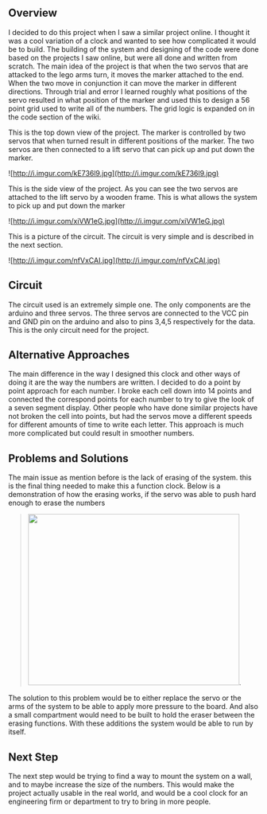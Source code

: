 ## Overview ##

I decided to do this project when I saw a similar project online. I thought it was a cool variation of a clock and wanted to see how complicated it would be to build. The building of the system and designing of the code were done based on the projects I saw online, but were all done and written from scratch. The main idea of the project is that when the two servos that are attacked to the lego arms turn, it moves the marker attached to the end. When the two move in conjunction it can move the marker in different directions. Through trial and error I learned roughly what positions of the servo resulted in what position of the marker and used this to design a 56 point grid used to write all of the numbers. The grid logic is expanded on in the code section of the wiki.

This is the top down view of the project. The marker is controlled by two servos that when turned result in different positions of the marker. The two servos are then connected to a lift servo that can pick up and put down the marker.

![http://i.imgur.com/kE736l9.jpg](http://i.imgur.com/kE736l9.jpg)

This is the side view of the project. As you can see the two servos are attached to the lift servo by a wooden frame. This is what allows the system to pick up and put down the marker

![http://i.imgur.com/xiVW1eG.jpg](http://i.imgur.com/xiVW1eG.jpg)

This is a picture of the circuit. The circuit is very simple and is described in the next section.

![http://i.imgur.com/nfVxCAI.jpg](http://i.imgur.com/nfVxCAI.jpg)

## Circuit ##

The circuit used is an extremely simple one. The only components are the arduino and three servos. The three servos are connected to the VCC pin and GND pin on the arduino and also to pins 3,4,5 respectively for the data. This is the only circuit need for the project.

## Alternative Approaches ##

The main difference in the way I designed this clock and other ways of doing it are the way the numbers are written. I decided to do a point by point approach for each number. I broke each cell down into 14 points and connected the correspond points for each number to try to give the look of a seven segment display. Other people who have done similar projects have not broken the cell into points, but had the servos move a different speeds for different amounts of time to write each letter. This approach is much more complicated but could result in smoother numbers.

## Problems and Solutions ##

The main issue as mention before is the lack of erasing of the system. this is the final thing needed to make this a function clock. Below is a demonstration of how the erasing works, if the servo was able to push hard enough to erase the numbers

> <a href='http://www.youtube.com/watch?feature=player_embedded&v=_KncmQW7pPg' target='_blank'><img src='http://img.youtube.com/vi/_KncmQW7pPg/0.jpg' width='425' height=344 /></a>.

The solution to this problem would be to either replace the servo or the arms of the system to be able to apply more pressure to the board. And also a small compartment would need to be built to hold the eraser between the erasing functions. With these additions the system would be able to run by itself.

## Next Step ##

The next step would be trying to find a way to mount the system on a wall, and to maybe increase the size of the numbers. This would make the project actually usable in the real world, and would be a cool clock for an engineering firm or department to try to bring in more people.